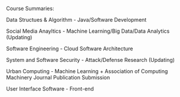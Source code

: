 Course Summaries:

Data Structues & Algorithm - Java/Software Development

Social Media Anayltics - Machine Learning/Big Data/Data Analytics (Updating)

Software Engineering - Cloud Software Architecture

System and Software Security - Attack/Defense Research (Updating)

Urban Computing - Machine Learning + Association of Computing Machinery Journal Publication Submission

User Interface Software - Front-end
